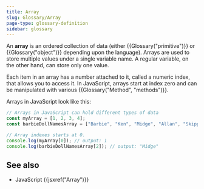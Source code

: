 ```yaml
---
title: Array
slug: Glossary/Array
page-type: glossary-definition
sidebar: glossary
---
```


An **array** is an ordered collection of data (either {{Glossary("primitive")}} or {{Glossary("object")}} depending upon the language). Arrays are used to store multiple values under a single variable name. A regular variable, on the other hand, can store only one value.

Each item in an array has a number attached to it, called a numeric index, that allows you to access it. In JavaScript, arrays start at index zero and can be manipulated with various {{Glossary("Method", "methods")}}.

Arrays in JavaScript look like this:

```js
// Arrays in JavaScript can hold different types of data
const myArray = [1, 2, 3, 4];
const barbieDollNamesArray = ["Barbie", "Ken", "Midge", "Allan", "Skipper"];

// Array indexes starts at 0.
console.log(myArray[0]); // output: 1
console.log(barbieDollNamesArray[2]); // output: "Midge"
```

## See also

- JavaScript {{jsxref("Array")}}
